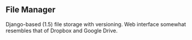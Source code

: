 File Manager
------------
Django-based (1.5) file storage with versioning. Web interface somewhat resembles that of Dropbox and Google Drive.
